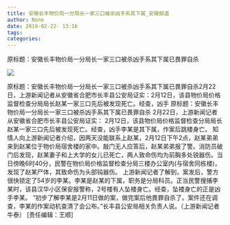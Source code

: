 ```yaml
---
title: 安徽长丰物价局一分局长一家三口被杀凶手系其下属_安徽频道
author: None
date: 2019-02-22- 13:16
tags: 
categories: 
---
```

原标题：安徽长丰物价局一分局长一家三口被杀凶手系其下属已畏罪自杀
<!-- more -->
                
<img align="center" border="0" src="http://p2.ifengimg.com/a/2016/0810/204c433878d5cf9size1_w16_h16.png" />
                
            
原标题：安徽长丰物价局一分局长一家三口被杀凶手系其下属已畏罪自杀2月22日，上游新闻记者从安徽省合肥市长丰县公安局证实：2月12日，该县物价局价格监督检查分局局长赵某一家三口先后被发现死亡。经查，凶手
原标题：安徽长丰物价局一分局长一家三口被杀凶手系其下属已畏罪自杀
2月22日，上游新闻记者从安徽省合肥市长丰县公安局证实：
2月12日，该县物价局价格监督检查分局局长赵某一家三口先后被发现死亡。经查，凶手李某是其下属，作案后跳楼身亡。
知情人向上游新闻记者介绍，因两天没能联系上赵某，2月12日下午2点，赵某弟弟来到赵某位于物价局宿舍楼的家中。敲门无人应答后，赵某弟弟报了警。消防员破门后发现，赵某妻子和上大学的女儿已死亡，两人致命伤均为前胸多处锐器伤。当日傍晚6时40分，民警在物价局价格监督检查分局三楼办公室内(与宿舍同栋楼)，发现了赵某尸体，其致命伤为头部钝器伤。
上游新闻记者了解到，案发后，警方很快锁定了54岁的李某。李某是赵某的下属，职务是分局科员。正当民警搜捕李某时，该县汉华小区保安报警称，2号楼有人坠楼身亡。经查，坠楼身亡的正是凶手李某。
“初步了解李某是2月11日做的案，做完案后他畏罪自杀了。案件还在调查，李某的作案动机查清了会公布。”长丰县公安局相关负责人说。（上游新闻记者牛泰）
[责任编辑：王顺]
            
